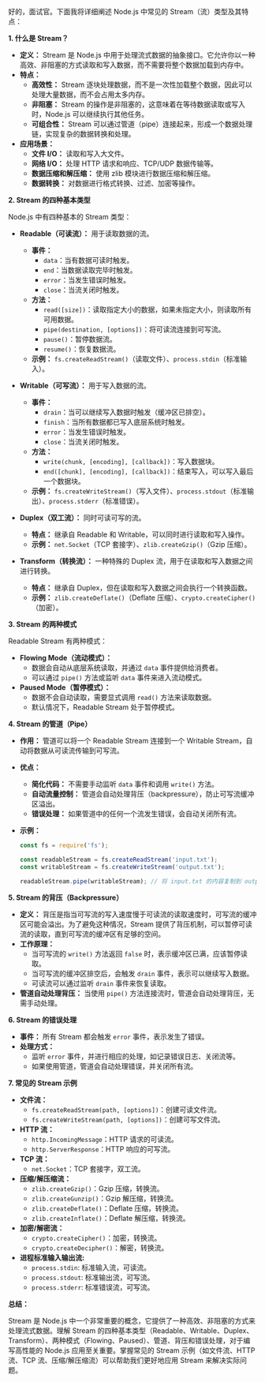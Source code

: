 好的，面试官。下面我将详细阐述 Node.js 中常见的 Stream（流）类型及其特点：

**1. 什么是 Stream？**

*   **定义：** Stream 是 Node.js 中用于处理流式数据的抽象接口。它允许你以一种高效、非阻塞的方式读取和写入数据，而不需要将整个数据加载到内存中。
*   **特点：**
    *   **高效性：** Stream 逐块处理数据，而不是一次性加载整个数据，因此可以处理大量数据，而不会占用太多内存。
    *   **非阻塞：** Stream 的操作是非阻塞的，这意味着在等待数据读取或写入时，Node.js 可以继续执行其他任务。
    *   **可组合性：** Stream 可以通过管道（pipe）连接起来，形成一个数据处理链，实现复杂的数据转换和处理。
*   **应用场景：**
    *   **文件 I/O：** 读取和写入大文件。
    *   **网络 I/O：** 处理 HTTP 请求和响应、TCP/UDP 数据传输等。
    *   **数据压缩和解压缩：** 使用 zlib 模块进行数据压缩和解压缩。
    *   **数据转换：** 对数据进行格式转换、过滤、加密等操作。

**2. Stream 的四种基本类型**

Node.js 中有四种基本的 Stream 类型：

*   **Readable（可读流）：** 用于读取数据的流。
    *   **事件：**
        *   `data`：当有数据可读时触发。
        *   `end`：当数据读取完毕时触发。
        *   `error`：当发生错误时触发。
        *   `close`：当流关闭时触发。
    *   **方法：**
        *   `read([size])`：读取指定大小的数据，如果未指定大小，则读取所有可用数据。
        *   `pipe(destination, [options])`：将可读流连接到可写流。
        *   `pause()`：暂停数据流。
        *   `resume()`：恢复数据流。
    *   **示例：** `fs.createReadStream()`（读取文件）、`process.stdin`（标准输入）。

*   **Writable（可写流）：** 用于写入数据的流。
    *   **事件：**
        *   `drain`：当可以继续写入数据时触发（缓冲区已排空）。
        *   `finish`：当所有数据都已写入底层系统时触发。
        *   `error`：当发生错误时触发。
        *   `close`：当流关闭时触发。
    *   **方法：**
        *   `write(chunk, [encoding], [callback])`：写入数据块。
        *   `end([chunk], [encoding], [callback])`：结束写入，可以写入最后一个数据块。
    *   **示例：** `fs.createWriteStream()`（写入文件）、`process.stdout`（标准输出）、`process.stderr`（标准错误）。

*   **Duplex（双工流）：** 同时可读可写的流。
    *   **特点：** 继承自 Readable 和 Writable，可以同时进行读取和写入操作。
    *   **示例：** `net.Socket`（TCP 套接字）、`zlib.createGzip()`（Gzip 压缩）。

*   **Transform（转换流）：** 一种特殊的 Duplex 流，用于在读取和写入数据之间进行转换。
    *   **特点：** 继承自 Duplex，但在读取和写入数据之间会执行一个转换函数。
    *   **示例：** `zlib.createDeflate()`（Deflate 压缩）、`crypto.createCipher()`（加密）。

**3. Stream 的两种模式**

Readable Stream 有两种模式：

*   **Flowing Mode（流动模式）：**
    *   数据会自动从底层系统读取，并通过 `data` 事件提供给消费者。
    *   可以通过 `pipe()` 方法或监听 `data` 事件来进入流动模式。
*   **Paused Mode（暂停模式）：**
    *   数据不会自动读取，需要显式调用 `read()` 方法来读取数据。
    *   默认情况下，Readable Stream 处于暂停模式。

**4. Stream 的管道（Pipe）**

*   **作用：** 管道可以将一个 Readable Stream 连接到一个 Writable Stream，自动将数据从可读流传输到可写流。
*   **优点：**
    *   **简化代码：** 不需要手动监听 `data` 事件和调用 `write()` 方法。
    *   **自动流量控制：** 管道会自动处理背压（backpressure），防止可写流缓冲区溢出。
    *   **错误处理：** 如果管道中的任何一个流发生错误，会自动关闭所有流。
*   **示例：**

    ```javascript
    const fs = require('fs');

    const readableStream = fs.createReadStream('input.txt');
    const writableStream = fs.createWriteStream('output.txt');

    readableStream.pipe(writableStream); // 将 input.txt 的内容复制到 output.txt
    ```

**5. Stream 的背压（Backpressure）**

*   **定义：** 背压是指当可写流的写入速度慢于可读流的读取速度时，可写流的缓冲区可能会溢出。为了避免这种情况，Stream 提供了背压机制，可以暂停可读流的读取，直到可写流的缓冲区有足够的空间。
*   **工作原理：**
    *   当可写流的 `write()` 方法返回 `false` 时，表示缓冲区已满，应该暂停读取。
    *   当可写流的缓冲区排空后，会触发 `drain` 事件，表示可以继续写入数据。
    *   可读流可以通过监听 `drain` 事件来恢复读取。
*   **管道自动处理背压：** 当使用 `pipe()` 方法连接流时，管道会自动处理背压，无需手动处理。

**6. Stream 的错误处理**

*   **事件：** 所有 Stream 都会触发 `error` 事件，表示发生了错误。
*   **处理方式：**
    *   监听 `error` 事件，并进行相应的处理，如记录错误日志、关闭流等。
    *   如果使用管道，管道会自动处理错误，并关闭所有流。

**7. 常见的 Stream 示例**

*   **文件流：**
    *   `fs.createReadStream(path, [options])`：创建可读文件流。
    *   `fs.createWriteStream(path, [options])`：创建可写文件流。
*   **HTTP 流：**
    *   `http.IncomingMessage`：HTTP 请求的可读流。
    *   `http.ServerResponse`：HTTP 响应的可写流。
*   **TCP 流：**
    *   `net.Socket`：TCP 套接字，双工流。
*   **压缩/解压缩流：**
    *   `zlib.createGzip()`：Gzip 压缩，转换流。
    *   `zlib.createGunzip()`：Gzip 解压缩，转换流。
    *   `zlib.createDeflate()`：Deflate 压缩，转换流。
    *   `zlib.createInflate()`：Deflate 解压缩，转换流。
*   **加密/解密流：**
    *   `crypto.createCipher()`：加密，转换流。
    *   `crypto.createDecipher()`：解密，转换流。
*   **进程标准输入输出流:**
    *   `process.stdin`: 标准输入流，可读流。
    *   `process.stdout`: 标准输出流，可写流。
    *   `process.stderr`: 标准错误流，可写流。

**总结：**

Stream 是 Node.js 中一个非常重要的概念，它提供了一种高效、非阻塞的方式来处理流式数据。理解 Stream 的四种基本类型（Readable、Writable、Duplex、Transform）、两种模式（Flowing、Paused）、管道、背压和错误处理，对于编写高性能的 Node.js 应用至关重要。掌握常见的 Stream 示例（如文件流、HTTP 流、TCP 流、压缩/解压缩流）可以帮助我们更好地应用 Stream 来解决实际问题。
